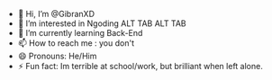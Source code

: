 - 👋 Hi, I’m @GibranXD
- 👀 I’m interested in Ngoding ALT TAB ALT TAB
- 🌱 I’m currently learning Back-End
- 📫 How to reach me : you don't
- 😄 Pronouns: He/Him
- ⚡ Fun fact: Im terrible at school/work, but brilliant when left alone.

<!---
GibranXD/GibranXD is a ✨ special ✨ repository because its `README.md` (this file) appears on your GitHub profile.
You can click the Preview link to take a look at your changes.
--->
